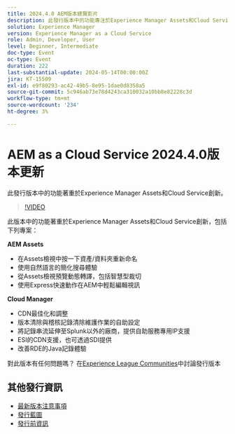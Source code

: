 ```yaml
---
title: 2024.4.0 AEM版本總覽影片
description: 此發行版本中的功能專注於Experience Manager Assets和Cloud Service創新，並包含下列專案：AEM Assets：在Assets中按一下資產/資料夾重新命名檢視使用自然語言的簡化搜尋體驗預覽動態轉譯，包括Assets的智慧型裁切透過Express快速動作在AEM中檢視視視視訊使用Cloud Manager：CDN最佳化和調整版本清除和稽核記錄清除維護任務的自助設定將記錄串流延伸至Splunk以外的廠商，提供自助服務、專用IP支援ESI的CDN支援，以及透過SDII改進的JavaRDE記錄體驗
solution: Experience Manager
version: Experience Manager as a Cloud Service
role: Admin, Developer, User
level: Beginner, Intermediate
doc-type: Event
oc-type: Event
duration: 222
last-substantial-update: 2024-05-14T00:00:00Z
jira: KT-15509
exl-id: e9f80293-ac42-49b5-8e95-1dae0d8358a5
source-git-commit: 5c946ab73e78d4243ca310032a10bb8e82228c3d
workflow-type: tm+mt
source-wordcount: '234'
ht-degree: 3%

---
```


# AEM as a Cloud Service 2024.4.0版本更新

此發行版本中的功能著重於Experience Manager Assets和Cloud Service創新。

>[!VIDEO](https://video.tv.adobe.com/v/3429111/?learn=on)

此版本中的功能著重於Experience Manager Assets和Cloud Service創新，包括下列專案：

**AEM Assets**
* 在Assets檢視中按一下資產/資料夾重新命名
* 使用自然語言的簡化搜尋體驗
* 從Assets檢視預覽動態轉譯，包括智慧型裁切
* 使用Express快速動作在AEM中輕鬆編輯視訊

**Cloud Manager**
* CDN最佳化和調整
* 版本清除與稽核記錄清除維護作業的自助設定
* 將記錄串流延伸至Splunk以外的廠商，提供自助服務專用IP支援
* ESI的CDN支援，也可透過SDI提供
* 改善RDE的Java記錄體驗

對此版本有任何問題嗎？  在[Experience League Communities](https://adobe.ly/44Ofo8H)中討論發行版本

## 其他發行資訊

* [最新版本注意事項](https://experienceleague.adobe.com/docs/experience-manager-cloud-service/content/release-notes/home.html?lang=zh-Hant)
* [發行藍圖](https://experienceleague.adobe.com/docs/experience-manager-release-information/aem-release-updates/update-releases-roadmap.html?lang=zh-Hant)
* [發行前資訊](https://experienceleague.adobe.com/docs/experience-manager-cloud-service/content/release-notes/prerelease.html)
